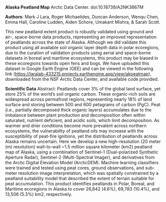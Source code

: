 **Alaska Peatland Map**
Arctic Data Center. doi:10.18739/A2NK3667M

**Authors**: Mark J Lara, Roger Michaelides, Duncan Anderson, Wenqu Chen, Emma Hall, Caroline Ludden,
Aiden Schore, Umakant Mishra, & Sarah Scott.

This new peatland extent product is robustly validated using ground and air-, space-borne data products, representing an improved representation of peatlands across the state of Alaska. Although we did validate this product using all available soil organic layer depth data in polar ecoregions, due to the curation of validation products using aerial and space-borne datasets in boreal and maritime ecosystems, this product may be biased in these ecoregions towards open fens and bogs. We have uploaded this dataset in Google Earth Engine (GEE) and can be viewed in the following link (https://laralab-433215.projects.earthengine.app/view/akpeatmap), downloaded from the NSF Arctic Data Center, and available code provided. 

**Scientific Data** Abstract: Peatlands cover 3% of the global land surface, yet store 25% of the world’s soil organic carbon. 
These organic-rich soils are widespread across permafrost regions, representing nearly 18% of land 
surface and storing between 500 and 600 petagrams of carbon (PgC). Peat (i.e., partially decomposed 
thick organic layers) accumulates due to the imbalance between plant production and decomposition 
often within saturated, nutrient deficient, and acidic soils, which limit decomposition. As warmer 
and drier conditions become more prevalent across northern ecosystems, the vulnerability of peatland 
oils may increase with the susceptibility of peat-fire ignitions, yet the distribution of peatlands 
across Alaska remains uncertain. Here we develop a new high-resolution (20 meter (m) resolution) 
wall-to-wall ~1.5 million square kilometer (km2) peatland map of Alaska, using a combination of Sentinel-1 
(Dual-polarized Synthetic Aperture Radar), Sentinel-2 (Multi-Spectral Imager), and derivatives from the 
Arctic Digital Elevation Model (ArcticDEM). Machine learning classifiers were trained and tested using peat cores, 
ground observations, and sub-meter resolution image interpretation, which was spatially constrained by a 
peatland suitability model that described the extent of terrain suitable for peat accumulation. This 
product identifies peatlands in Polar, Boreal, and Maritime ecoregions in Alaska to cover 26,842 
(4.6%), 69,783 (10.4%), and 13,506 (5.3%) km2, respectively.

